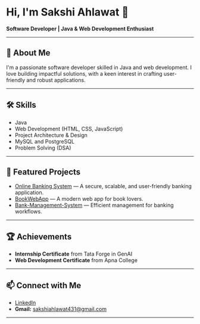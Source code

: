 # Hi, I'm Sakshi Ahlawat 👋

**Software Developer | Java & Web Development Enthusiast**

---

## 🚀 About Me

I'm a passionate software developer skilled in Java and web development. I love building impactful solutions, with a keen interest in crafting user-friendly and robust applications.

---

## 🛠️ Skills

- Java
- Web Development (HTML, CSS, JavaScript)
- Project Architecture & Design
- MySQL and PostgreSQL
- Problem Solving  (DSA)

---

## 🌟 Featured Projects

- [Online Banking System](https://github.com/sakshi4451/OnlineBankingSystem) — A secure, scalable, and user-friendly banking application.
- [BookWebApp](https://github.com/sakshi4451/BookWebApp) — A modern web app for book lovers.
- [Bank-Management-System](https://github.com/sakshi4451/Bank-Management-System) — Efficient management for banking workflows.

---

## 🏆 Achievements

- **Internship Certificate** from Tata Forge in GenAI
- **Web Development Certificate** from Apna College


---

## 📫 Connect with Me

- [LinkedIn](https://www.linkedin.com/in/sakshi-ahlawat-haryana)
- **Gmail:** sakshiahlawat431@gmail.com

---

<!--
Feel free to reach out if you want to collaborate or talk tech!
-->
